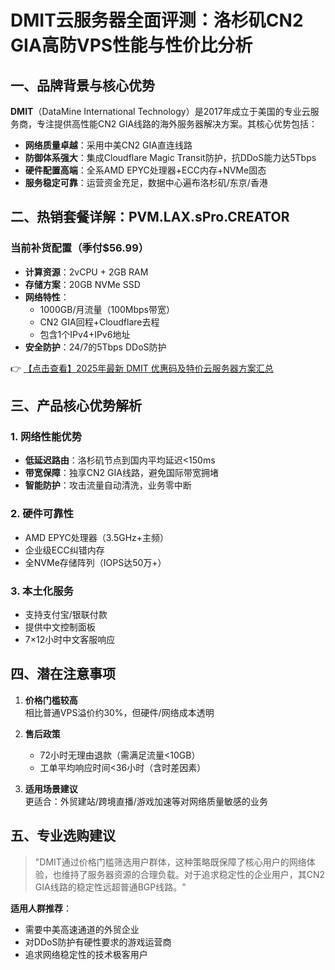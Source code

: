 # DMIT云服务器全面评测：洛杉矶CN2 GIA高防VPS性能与性价比分析

## 一、品牌背景与核心优势

**DMIT**（DataMine International Technology）是2017年成立于美国的专业云服务商，专注提供高性能CN2 GIA线路的海外服务器解决方案。其核心优势包括：

- **网络质量卓越**：采用中美CN2 GIA直连线路
- **防御体系强大**：集成Cloudflare Magic Transit防护，抗DDoS能力达5Tbps
- **硬件配置高端**：全系AMD EPYC处理器+ECC内存+NVMe固态
- **服务稳定可靠**：运营资金充足，数据中心遍布洛杉矶/东京/香港

## 二、热销套餐详解：PVM.LAX.sPro.CREATOR

### 当前补货配置（季付$56.99）
- **计算资源**：2vCPU + 2GB RAM
- **存储方案**：20GB NVMe SSD
- **网络特性**：
  - 1000GB/月流量（100Mbps带宽）
  - CN2 GIA回程+Cloudflare去程
  - 包含1个IPv4+IPv6地址
- **安全防护**：24/7的5Tbps DDoS防护

👉 [【点击查看】2025年最新 DMIT 优惠码及特价云服务器方案汇总](https://bit.ly/dmit_coupon)

## 三、产品核心优势解析

### 1. 网络性能优势
- **低延迟路由**：洛杉矶节点到国内平均延迟<150ms
- **带宽保障**：独享CN2 GIA线路，避免国际带宽拥堵
- **智能防护**：攻击流量自动清洗，业务零中断

### 2. 硬件可靠性
- AMD EPYC处理器（3.5GHz+主频）
- 企业级ECC纠错内存
- 全NVMe存储阵列（IOPS达50万+）

### 3. 本土化服务
- 支持支付宝/银联付款
- 提供中文控制面板
- 7×12小时中文客服响应

## 四、潜在注意事项

1. **价格门槛较高**  
   相比普通VPS溢价约30%，但硬件/网络成本透明

2. **售后政策**  
   - 72小时无理由退款（需满足流量<10GB）
   - 工单平均响应时间<36小时（含时差因素）

3. **适用场景建议**  
   更适合：外贸建站/跨境直播/游戏加速等对网络质量敏感的业务

## 五、专业选购建议

> "DMIT通过价格门槛筛选用户群体，这种策略既保障了核心用户的网络体验，也维持了服务器资源的合理负载。对于追求稳定性的企业用户，其CN2 GIA线路的稳定性远超普通BGP线路。"

**适用人群推荐**：
- 需要中美高速通道的外贸企业
- 对DDoS防护有硬性要求的游戏运营商
- 追求网络稳定性的技术极客用户